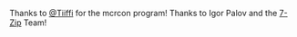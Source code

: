 Thanks to [@Tiiffi](https://github.com/Tiiffi) for the mcrcon program!
Thanks to Igor Palov and the [7-Zip](http://7-zip.org) Team!